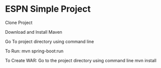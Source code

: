 # ESPN Simple Project

Clone Project

Download and Install Maven

Go To project directory using command line

To Run: mvn spring-boot:run

To Create WAR:
Go to the project directory using command line
mvn install







